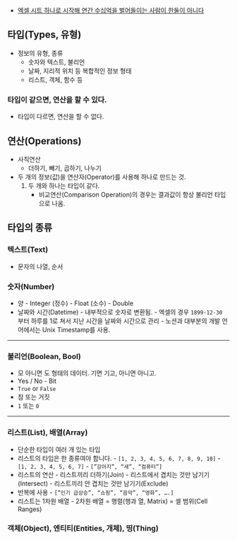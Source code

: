 - [엑셀 시트 하나로 시작해 연간 수십억을 벌어들이는 사람이 한둘이 아니다](https://disquiet.io/@grum_jeon/makerlog/%EC%97%91%EC%85%80-%EC%8B%9C%ED%8A%B8-%ED%95%98%EB%82%98%EB%A1%9C-%EC%8B%9C%EC%9E%91%ED%95%B4-%EC%97%B0%EA%B0%84-%EC%88%98%EC%8B%AD%EC%96%B5%EC%9D%84-%EB%B2%8C%EC%96%B4%EB%93%A4%EC%9D%B4%EB%8A%94-%EC%82%AC%EB%9E%8C%EC%9D%B4-%ED%95%9C%EB%91%98%EC%9D%B4-%EC%95%84%EB%8B%88%EB%8B%A4-feat-9%EC%B2%9C%EC%96%B5-%EC%83%81%EC%9E%A5%ED%9A%8C%EC%82%AC-%ED%8F%AC%ED%95%A8)

## 타입(Types, 유형)

- 정보의 유형, 종류
    - 숫자와 텍스트, 불리언
    - 날짜, 지리적 위치 등 복합적인 정보 형태
    - 리스트, 객체, 함수 등

### 타입이 같으면, 연산을 할 수 있다.

- 타입이 다르면, 연산을 할 수 없다.

## 연산(Operations)

- 사칙연산
    - 더하기, 빼기, 곱하기, 나누기
- 두 개의 정보(값)을 연산자(Operator)를 사용해 하나로 만드는 것.
    1. 두 개와 하나는 타입이 같다.
        - 비교연산(Comparison Operation)의 경우는 결과값이 항상 불리언 타입으로 나옴.

## 타입의 종류

### 텍스트(Text)

- 문자의 나열, 순서

### 숫자(Number)

- 양
		- Integer (정수)
		- Float (소수)
		- Double
- 날짜와 시간(Datetime)
		- 내부적으로 숫자로 변환됨.
				- 엑셀의 경우 `1899-12-30` 부터 하루를 1로 쳐서 지난 시간을 날짜와 시간으로 관리
				- 노션과 대부분의 개발 언어에서는 Unix Timestamp를 사용.

---

### 불리언(Boolean, Bool)

- 모 아니면 도 형태의 데이터. 기면 기고, 아니면 아니고.
- Yes / No
		- Bit
- `True` or `False`
- 참 또는 거짓
- `1` 또는 `0`

---

### 리스트(List), 배열(Array)

- 단순한 타입이 여러 개 있는 타입
- 리스트의 타입은 한 종류여야 합니다.
		- `[1, 2, 3, 4, 5, 6, 7, 8, 9, 10]`
				- `[1, 2, 3, 4, 5, 6, 7]`
		- `[”강아지”, “새”, “컴퓨터”]`
- 리스트의 연산
		- 리스트끼리 더하기(Join)
		- 리스트에서 겹치는 것만 남기기(Intersect)
		- 리스트끼리 안 겹치는 것만 남기기(Exclude)
- 반복에 사용
		- `[”인기 급상승”, “쇼핑”, “음악”, “영화”, ….]`
- 리스트는 1차원 배열
		- 2차원 배열 = 행렬(행과 열, Matrix) = 셀 범위(Cell Ranges)

### **객체**(Object), **엔티티**(Entities, 개체), **띵**(Thing)
